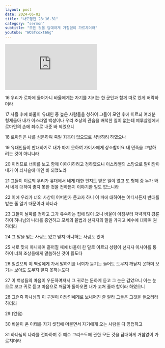 ```yaml
---
layout: post
date: 2024-06-02
title: "사도행전 28:16-31"
category: "sermon"
subtitle: "모든 것을 담대하게 거침없이 가르치더라"
youtube: "WOSTcoxt6Gg"
---
```


<div class="youtube margin-large">
    <iframe src="https://www.youtube.com/embed/WOSTcoxt6Gg" title="YouTube video player" frameborder="0" allow="accelerometer; autoplay; clipboard-write; encrypted-media; gyroscope; picture-in-picture; web-share" allowfullscreen></iframe>
</div>

16 우리가 로마에 들어가니 바울에게는 자기를 지키는 한 군인과 함께 따로 있게 허락하더라

17 사흘 후에 바울이 유대인 중 높은 사람들을 청하여 그들이 모인 후에 이르되 여러분 형제들아 내가 이스라엘 백성이나 우리 조상의 관습을 배척한 일이 없는데 예루살렘에서 로마인의 손에 죄수로 내준 바 되었으니

18 로마인은 나를 심문하여 죽일 죄목이 없으므로 석방하려 하였으나

19 유대인들이 반대하기로 내가 마지 못하여 가이사에게 상소함이요 내 민족을 고발하려는 것이 아니니라

20 이러므로 너희를 보고 함께 이야기하려고 청하였으니 이스라엘의 소망으로 말미암아 내가 이 쇠사슬에 매인 바 되었노라

21 그들이 이르되 우리가 유대에서 네게 대한 편지도 받은 일이 없고 또 형제 중 누가 와서 네게 대하여 좋지 못한 것을 전하든지 이야기한 일도 없느니라

22 이에 우리가 너의 사상이 어떠한가 듣고자 하니 이 파에 대하여는 어디서든지 반대를 받는 줄 알기 때문이라 하더라

23 그들이 날짜를 정하고 그가 유숙하는 집에 많이 오니 바울이 아침부터 저녁까지 강론하여 하나님의 나라를 증언하고 모세의 율법과 선지자의 말을 가지고 예수에 대하여 권하더라

24 그 말을 믿는 사람도 있고 믿지 아니하는 사람도 있어

25 서로 맞지 아니하여 흩어질 때에 바울이 한 말로 이르되 성령이 선지자 이사야를 통하여 너희 조상들에게 말씀하신 것이 옳도다

26 일렀으되 이 백성에게 가서 말하기를 너희가 듣기는 들어도 도무지 깨닫지 못하며 보기는 보아도 도무지 알지 못하는도다

27 이 백성들의 마음이 우둔하여져서 그 귀로는 둔하게 듣고 그 눈은 감았으니 이는 눈으로 보고 귀로 듣고 마음으로 깨달아 돌아오면 내가 고쳐 줄까 함이라 하였으니

28 그런즉 하나님의 이 구원이 이방인에게로 보내어진 줄 알라 그들은 그것을 들으리라 하더라

29 (없음)

30 바울이 온 이태를 자기 셋집에 머물면서 자기에게 오는 사람을 다 영접하고

31 하나님의 나라를 전파하며 주 예수 그리스도에 관한 모든 것을 담대하게 거침없이 가르치더라

